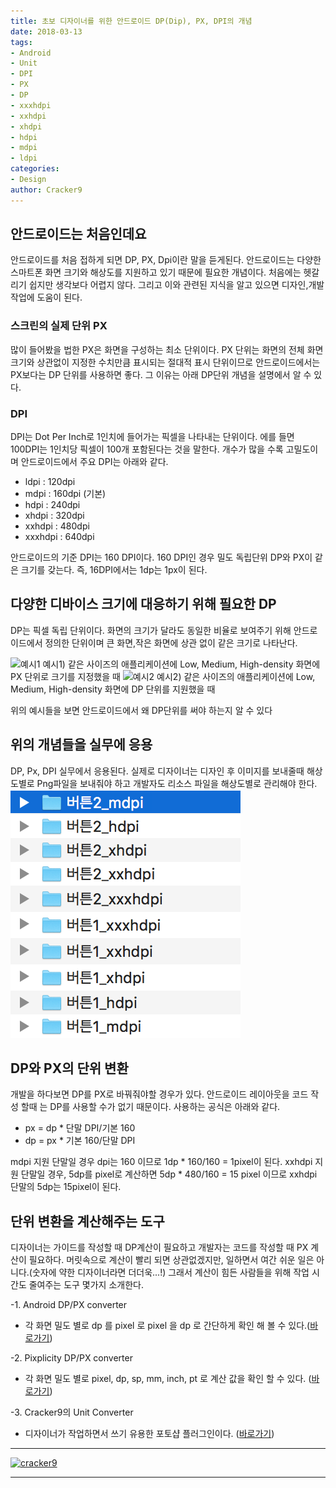 ```yaml
---
title: 초보 디자이너를 위한 안드로이드 DP(Dip), PX, DPI의 개념
date: 2018-03-13
tags: 
- Android
- Unit
- DPI
- PX
- DP
- xxxhdpi
- xxhdpi
- xhdpi
- hdpi
- mdpi
- ldpi
categories:
- Design
author: Cracker9
---
```


## 안드로이드는 처음인데요
안드로이드를 처음 접하게 되면 DP, PX, Dpi이란 말을 듣게된다. 안드로이드는 다양한 스마트폰 화면 크기와 해상도를 지원하고 있기 때문에 필요한 개념이다. 처음에는 헷갈리기 쉽지만 생각보다 어렵지 않다. 그리고 이와 관련된 지식을 알고 있으면 디자인,개발 작업에 도움이 된다.

### 스크린의 실제 단위 PX
많이 들어봤을 법한 PX은 화면을 구성하는 최소 단위이다.
PX 단위는 화면의 전체 화면 크기와 상관없이 지정한 수치만큼 표시되는 절대적 표시 단위이므로 안드로이드에서는 PX보다는 DP 단위를 사용하면 좋다.
그 이유는 아래 DP단위 개념을 설명에서 알 수 있다.

### DPI
DPI는 Dot Per Inch로 1인치에 들어가는 픽셀을 나타내는 단위이다.
에를 들면 100DPI는 1인치당 픽셀이 100개 포함된다는 것을 말한다.
개수가 많을 수록 고밀도이며 안드로이드에서 주요 DPI는 아래와 같다.
* ldpi : 120dpi
* mdpi : 160dpi (기본)
* hdpi : 240dpi
* xhdpi : 320dpi
* xxhdpi : 480dpi
* xxxhdpi : 640dpi

안드로이드의 기준 DPI는 160 DPI이다.
160 DPI인 경우 밀도 독립단위 DP와 PX이 같은 크기를 갖는다.
즉, 16DPI에서는 1dp는 1px이 된다.

## 다양한 디바이스 크기에 대응하기 위해 필요한 DP
DP는 픽셀 독립 단위이다.
화면의 크기가 달라도 동일한 비율로 보여주기 위해 안드로이드에서 정의한 단위이며 큰 화면,작은 화면에 상관 없이 같은 크기로 나타난다.

![예시1](https://developer.android.com/images/screens_support/density-test-bad.png)
예시1) 같은 사이즈의 애플리케이션에 Low, Medium, High-density 화면에 PX 단위로 크기를 지정했을 때
![예시2](https://developer.android.com/images/screens_support/density-test-good.png)
예시2) 같은 사이즈의 애플리케이션에 Low, Medium, High-density 화면에 DP 단위를 지원했을 때

위의 예시들을 보면 안드로이드에서 왜 DP단위를 써야 하는지 알 수 있다

## 위의 개념들을 실무에 응용
DP, Px, DPI 실무에서 응용된다.
실제로 디자이너는 디자인 후 이미지를 보내줄때 해상도별로 Png파일을 보내줘야 하고 개발자도 리소스 파일을 해상도별로 관리해야 한다.
![해상도별 Png](https://github.com/sohee9/test_Doc/blob/master/%E1%84%89%E1%85%B3%E1%84%8F%E1%85%B3%E1%84%85%E1%85%B5%E1%86%AB%E1%84%89%E1%85%A3%E1%86%BA%202018-03-23%20%E1%84%8B%E1%85%A9%E1%84%8C%E1%85%A5%E1%86%AB%2011.50.00.png?raw=true)

## DP와 PX의 단위 변환
개발을 하다보면 DP를 PX로 바꿔줘야할 경우가 있다.
안드로이드 레이아웃을 코드 작성 할때 는 DP를 사용할 수가 없기 때문이다.
사용하는 공식은 아래와 같다.

* px = dp * 단말 DPI/기본 160
* dp = px * 기본 160/단말 DPI

mdpi 지원 단말일 경우 dpi는 160 이므로 1dp * 160/160 = 1pixel이 된다.
xxhdpi 지원 단말일 경우, 5dp를 pixel로 계산하면
5dp * 480/160 = 15 pixel 이므로 xxhdpi 단말의 5dp는 15pixel이 된다.

## 단위 변환을 계산해주는 도구
디자이너는 가이드를 작성할 때 DP계산이 필요하고 개발자는 코드를 작성할 때 PX 계산이 필요하다.
머릿속으로 계산이 빨리 되면 상관없겠지만, 일하면서 여간 쉬운 일은 아니다.(숫자에 약한 디자이너라면 더더욱...!) 그래서 계산이 힘든 사람들을 위해 작업 시간도 줄여주는 도구 몇가지 소개한다.

-1. Android DP/PX converter 
- 각 화면 밀도 별로 dp 를 pixel 로 pixel 을 dp 로 간단하게 확인 해 볼 수 있다.([바로가기](http://labs.rampinteractive.co.uk/android_dp_px_calculator/))

-2. Pixplicity DP/PX converter 
- 각 화면 밀도 별로 pixel, dp, sp, mm, inch, pt 로 계산 값을 확인 할 수 있다. ([바로가기](https://pixplicity.com/dp-px-converter))

-3. Cracker9의 Unit Converter 
- 디자이너가 작업하면서 쓰기 유용한 포토샵 플러그인이다. ([바로가기](https://www.adobeexchange.com/creativecloud.details.20685.html))
_____
 <a href="http://www.cracker9.io?utm_medium=cpc&utm_source=blog_origin&utm_campaign=0.11.x&utm_content=Android_DPI" onclick="gtag('event', 'button click', {'event_category': 'Homepage','event_label': 'Android DPI'});">![cracker9](/img/Logo/Cracker9_Symbollogo.png?raw=true)</a>
_____